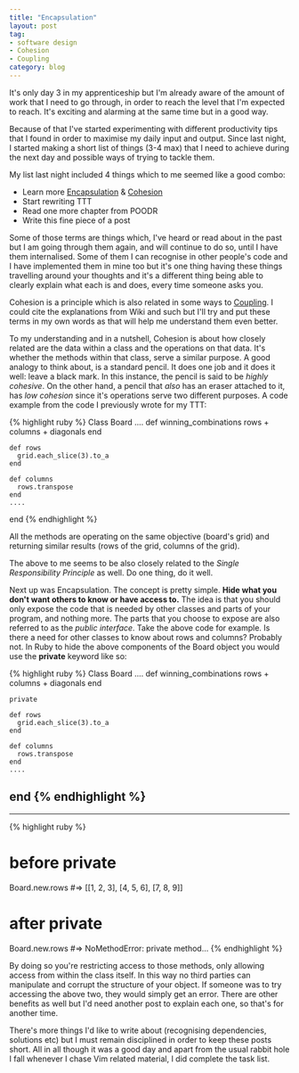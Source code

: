 ```yaml
---
title: "Encapsulation"
layout: post
tag:
- software design
- Cohesion
- Coupling
category: blog
---
```


It's only day 3 in my apprenticeship but I'm already aware of the amount of work that I need to go through, in order to reach the level that I'm expected to reach. It's exciting and alarming at the same time but in a good way.

Because of that I've started experimenting with different productivity tips that I found in order to maximise my daily input and output. Since last night, I started making a short list of things (3-4 max) that I need to achieve during the next day and possible ways of trying to tackle them.

My list last night included 4 things which to me seemed like a good combo:

- Learn more [Encapsulation](https://en.wikipedia.org/wiki/Encapsulation_(object-oriented_programming)) &  [Cohesion](https://en.wikipedia.org/wiki/Cohesion_%28computer_science%29)
- Start rewriting TTT
- Read one more chapter from POODR
- Write this fine piece of a post

Some of those terms are things which, I've heard or read about in the past but I am going through them again, and will continue to do so, until I have them internalised. Some of them I can recognise in other people's code and I have implemented them in mine too but it's one thing having these things travelling around your thoughts and it's a different thing being able to clearly explain what each is and does, every time someone asks you.

Cohesion is a principle which is also related in some ways to [Coupling](https://en.wikipedia.org/wiki/Coupling_(computer_science)). I could cite the explanations from Wiki and such but I'll try and put these terms in my own words as that will help me understand them even better.

To my understanding and in a nutshell, Cohesion is about how closely related are the data within a class and the operations on that data. It's whether the methods within that class, serve a similar purpose. A good analogy to think about, is a standard pencil. It does one job and it does it well: leave a black mark. In this instance, the pencil is said to be *highly cohesive*. On the other hand, a pencil that *also* has an eraser attached to it, has *low cohesion* since it's operations serve two different purposes. A code example from the code I previously wrote for my TTT:

{% highlight ruby %}
  Class Board
    ....
    def winning_combinations
      rows + columns + diagonals
    end

    def rows
      grid.each_slice(3).to_a
    end

    def columns
      rows.transpose
    end
    ....
  end
{% endhighlight %}

All the methods are operating on the same objective (board's grid) and returning similar results (rows of the grid, columns of the grid).

The above to me seems to be also closely related to the *Single Responsibility Principle* as well. Do one thing, do it well.

Next up was Encapsulation. The concept is pretty simple. **Hide what you don't want others to know or have access to.** The idea is that you should only expose the code that is needed by other classes and parts of your program, and nothing more. The parts that you choose to expose are also referred to as the *public interface*.
Take the above code for example. Is there a need for other classes to know about rows and columns? Probably not. In Ruby to hide the above components of the Board object you would use the **private** keyword like so:

{% highlight ruby %}
  Class Board
    ....
    def winning_combinations
      rows + columns + diagonals
    end

    private

    def rows
      grid.each_slice(3).to_a
    end

    def columns
      rows.transpose
    end
    ....
  end
{% endhighlight %}
-------------------
-------------------
{% highlight ruby %}
  # before private
  Board.new.rows
  #=> [[1, 2, 3], [4, 5, 6], [7, 8, 9]]
  # after private
  Board.new.rows
  #=> NoMethodError: private method...
{% endhighlight %}

By doing so you're restricting access to those methods, only allowing access from within the class itself. In this way no third parties can manipulate and corrupt the structure of your object. If someone was to try accessing the above two, they would simply get an error. There are other benefits as well but I'd need another post to explain each one, so that's for another time.

There's more things I'd like to write about (recognising dependencies, solutions etc) but I must remain disciplined in order to keep these posts short. All in all though it was a good day and apart from the usual rabbit hole I fall whenever I chase Vim related material, I did complete the task list.
